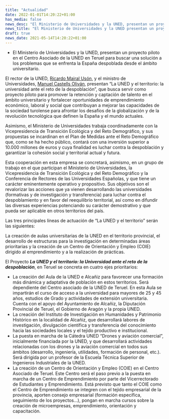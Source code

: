 ```yaml
---
title: "Actualidad"   
date: 2022-01-01T14:20:22+01:00
has_media: false
news_desc: "El Ministerio de Universidades y la UNED, presentan un proyecto piloto en el Centro Asociado de la UNED en Teruel para buscar una solución a los problemas que se enfrenta la España despoblada desde el ámbito universitario."
news_title: "El Ministerio de Universidades y la UNED presentan un proyecto piloto en Teruel para hacer frente a la España despoblada"
draft: true
news_date: 2021-05-14T14:20:22+01:00
---
```

<ul>
<li>El Ministerio de Universidades y la UNED, presentan un proyecto piloto en el Centro Asociado de la UNED en Teruel para buscar una soluci&oacute;n a los problemas que se enfrenta la Espa&ntilde;a despoblada desde el &aacute;mbito universitario.</li>
</ul>
<p>El rector de la UNED,<span>&nbsp;</span><a href="http://portal.uned.es/portal/page?_pageid=93,28450288&amp;_dad=portal&amp;_schema=PORTAL">Ricardo Mairal Us&oacute;n</a>, y el ministro de Universidades,<span>&nbsp;</span><a href="https://www.lamoncloa.gob.es/gobierno/Paginas/130120-manuelcastellsoliv.aspx">Manuel Castells Oliv&aacute;n</a>, presentan &ldquo;La UNED y el territorio: la universidad ante el reto de la despoblaci&oacute;n&rdquo;, que busca servir como proyecto piloto para promover la retenci&oacute;n y captaci&oacute;n de talento en el &aacute;mbito universitario y fortalecer oportunidades de emprendimiento econ&oacute;mico, laboral y social que contribuyan a mejorar las capacidades de la sociedad turolense para afrontar los desaf&iacute;os de la globalizaci&oacute;n y de la revoluci&oacute;n tecnol&oacute;gica que definen la Espa&ntilde;a y el mundo actuales.</p>
<p>Asimismo, el Ministerio de Universidades trabaja coordinadamente con la Vicepresidencia de Transici&oacute;n Ecol&oacute;gica y del Reto Demogr&aacute;fico, y sus propuestas se incardinan en el Plan de Medidas ante el Reto Demogr&aacute;fico que, como se ha hecho p&uacute;blico, contar&aacute; con una inversi&oacute;n superior a 10.000 millones de euros y cuya finalidad es luchar contra la despoblaci&oacute;n y garantizar la cohesi&oacute;n social y territorial actual y futura.</p>
<p>Esta cooperaci&oacute;n en esta empresa se concretar&aacute;, asimismo, en un grupo de trabajo en el que participan el Ministerio de Universidades, la Vicepresidencia de Transici&oacute;n Ecol&oacute;gica y del Reto Demogr&aacute;fico y la Conferencia de Rectores de las Universidades Espa&ntilde;olas, y que tiene un car&aacute;cter eminentemente operativo y propositivo. Sus objetivos son el revalorizar las acciones que ya vienen desarrollando las universidades (formativas y de investigaci&oacute;n y transferencia) para luchar contra el despoblamiento y en favor del reequilibrio territorial, as&iacute; como en difundir las diversas experiencias potenciando su car&aacute;cter demostrativo y que pueda ser aplicable en otros territorios del pa&iacute;s.</p>
<p>Las tres principales l&iacute;neas de actuaci&oacute;n de &ldquo;La UNED y el territorio&rdquo; ser&aacute;n las siguientes:</p>
<p>La creaci&oacute;n de aulas universitarias de la UNED en el territorio provincial, el desarrollo de estructuras para la investigaci&oacute;n en determinadas &aacute;reas prioritarias y la creaci&oacute;n de un Centro de Orientaci&oacute;n y Empleo (COIE) dirigido al emprendimiento y a la realizaci&oacute;n de pr&aacute;cticas.</p>
<p>El Proyecto<span>&nbsp;</span><strong><em>La UNED y el territorio: la Universidad ante el reto de la despoblaci&oacute;n</em></strong>, en Teruel se concreta en cuatro ejes prioritarios:</p>
<ul>
<li>La creaci&oacute;n del Aula de la UNED e Alca&ntilde;iz para favorecer una formaci&oacute;n m&aacute;s din&aacute;mica y adaptativa de poblaci&oacute;n en estos territorios. Ser&aacute; dependiente del Centro asociado de la UNED de Teruel. En esta Aula se impartir&aacute;n el curso de acceso a la universidad para mayores de 25 y 45 a&ntilde;os, estudios de Grado y actividades de extensi&oacute;n universitaria. Cuenta con el apoyo del Ayuntamiento de Alca&ntilde;iz, la Diputaci&oacute;n Provincial de Teruel, el Gobierno de Arag&oacute;n y la propia UNED.</li>
<li>La creaci&oacute;n del Instituto de Investigaci&oacute;n en Humanidades y Patrimonio Hist&oacute;rico en la localidad de Alca&ntilde;iz, que desarrollar&aacute; labores de investigaci&oacute;n, divulgaci&oacute;n cient&iacute;fica y transferencia del conocimiento hacia las sociedades locales y el tejido productivo e institucional.</li>
<li>La puesta en marcha de la C&aacute;tedra UNED &ldquo;Drones y aviaci&oacute;n comercial&rdquo;, inicialmente financiada por la UNED, y que desarrollar&aacute; actividades relacionadas con los drones y la aviaci&oacute;n comercial en todos sus &aacute;mbitos (desarrollo, ingenier&iacute;a, utilidades, formaci&oacute;n de personal, etc.). Ser&aacute; dirigida por un profesor de la Escuela T&eacute;cnica Superior de Ingenieros Industriales de la UNED.</li>
<li>La creaci&oacute;n de un Centro de Orientaci&oacute;n y Empleo (COIE) en el Centro Asociado de Teruel. Este Centro ser&aacute; el paso previo a la puesta en marcha de un Centro de Emprendimiento por parte del Vicerrectorado de Estudiantes y Emprendimiento. Est&aacute; previsto que tanto el COIE como el Centro de Emprendimiento se integren con el tejido empresarial de la provincia, aporten consejo empresarial (formaci&oacute;n espec&iacute;fica, seguimiento de los proyectos&hellip;), pongan en marcha cursos sobre la creaci&oacute;n de microempresas, emprendimiento, orientaci&oacute;n y capacitaci&oacute;n.</li>
</ul>